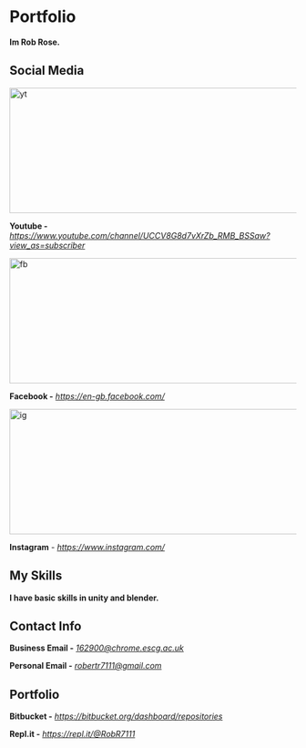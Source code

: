 # Portfolio
**Im Rob Rose.**


## Social Media
<img src="https://user-images.githubusercontent.com/59654263/71986712-d1e6d980-3224-11ea-9d3a-002f7f404d57.png" width="700" height="220" alt="yt">

**Youtube -** *https://www.youtube.com/channel/UCCV8G8d7vXrZb_RMB_BSSaw?view_as=subscriber*

<img src="https://user-images.githubusercontent.com/59654263/71987038-5d606a80-3225-11ea-8278-0929dcf3531e.png" width="700" height="220" alt="fb"> 

**Facebook -** *https://en-gb.facebook.com/*

<img src="https://user-images.githubusercontent.com/59654263/71987094-7406c180-3225-11ea-8bfb-61a7e4ac9baf.png" width="700" height="220" alt="ig"> 

**Instagram** - *https://www.instagram.com/*

## My Skills

**I have basic skills in unity and blender.**

## Contact Info

**Business Email -** *162900@chrome.escg.ac.uk*

**Personal Email -** *robertr7111@gmail.com*


## Portfolio

**Bitbucket -** *https://bitbucket.org/dashboard/repositories*

**Repl.it -** *https://repl.it/@RobR7111*
